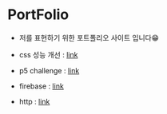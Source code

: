 # PortFolio

- 저를 표현하기 위한 포트폴리오 사이트 입니다😁

- css 성능 개선 : [link](https://www.youtube.com/watch?v=TZz9VHjJzMk)
- p5 challenge : [link](https://www.youtube.com/watch?v=55iwMYv8tGI)
- firebase : [link](https://console.firebase.google.com/?hl=ko&pli=1)
- http : [link](https://http.cat/)
